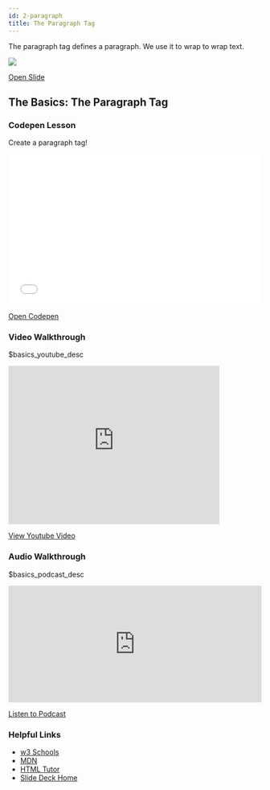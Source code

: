 ```yaml
---
id: 2-paragraph
title: The Paragraph Tag
---
```


<section class="inner-section">

The paragraph tag defines a paragraph. We use it to wrap to wrap text.

<img src="https://s3.amazonaws.com/media-p.slid.es/uploads/1075364/images/6497169/pasted-from-clipboard.png"/>

<a href="https://slides.com/lennyroyroy/deck#/6" target="_blank" class="button live-button">Open Slide</a>

</section>

<section class="inner-section">

## The Basics: The Paragraph Tag

</section>

<section class="inner-section">

### Codepen Lesson 

Create a paragraph tag!

<iframe height="300" style="width: 100%;" scrolling="no" title="The Basics: The Paragraph Tag" src="//codepen.io/lennyroycodes/embed/preview/vwbXpJ/?height=300&theme-id=37020&default-tab=html,result&editable=true" frameborder="no" allowtransparency="true" allowfullscreen="true">
  See the Pen <a href='https://codepen.io/lennyroycodes/pen/vwbXpJ/'>The Basics: The Paragraph Tag</a> by lennyroy
  (<a href='https://codepen.io/lennyroycodes'>@lennyroycodes</a>) on <a href='https://codepen.io'>CodePen</a>.
</iframe>

<a href="https://codepen.io/lennyroycodes/pen/vwbXpJ" target="_blank" class="button live-button">Open Codepen</a>

</section>

<section class="inner-section">

### Video Walkthrough

$basics_youtube_desc

<div class="video-responsive">
    <iframe width="420" height="315" src="https://www.youtube.com/embed/QQmoWzimmWI?autoplay=0&rel=0" frameborder="0" allowfullscreen></iframe>
</div>


<a href="https://youtu.be/QQmoWzimmWI" target="_blank" class="button live-button">View Youtube Video</a>

</section>

<section class="inner-section">

### Audio Walkthrough

$basics_podcast_desc

<iframe src="https://open.spotify.com/embed-podcast/episode/2k1PINTB0iVZ0fJeUZ5lUM" width="100%" height="232" frameborder="0" allowtransparency="true" allow="encrypted-media"></iframe>

<a href="https://anchor.fm/lennyroy-robles4/episodes/The-Basics-Paragraph-Tag-e4gf5l" target="_blank" class="button live-button">Listen to Podcast</a>

</section>

<section class="inner-section">

### Helpful Links

* <a href="https://www.w3schools.com/html/html_paragraphs.asp" target="_blank">w3 Schools</a>
* <a href="https://developer.mozilla.org/en-US/docs/Web/HTML/Element/p" target="_blank">MDN</a>
* <a href="http://www.htmlbasictutor.ca/paragraph-tag.htm" target="_blank">HTML Tutor</a>
* <a href="https://slides.com/lennyroyroy/deck#/" target="_blank">Slide Deck Home</a>

</section>










